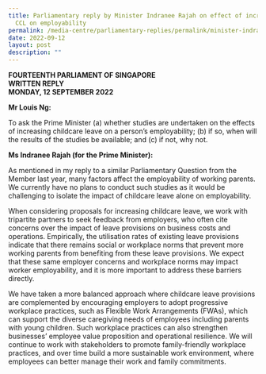 ```yaml
---
title: Parliamentary reply by Minister Indranee Rajah on effect of increasing
  CCL on employability
permalink: /media-centre/parliamentary-replies/permalink/minister-indranee-rajah-on-effect-of-increasing-ccl/
date: 2022-09-12
layout: post
description: ""
---
```


**FOURTEENTH PARLIAMENT OF SINGAPORE**  
**WRITTEN REPLY**  
**MONDAY, 12 SEPTEMBER 2022**

**Mr Louis Ng:**
 
To ask the Prime Minister (a) whether studies are undertaken on the effects of increasing childcare leave on a person’s employability; (b) if so, when will the results of the studies be available; and (c) if not, why not.

**Ms Indranee Rajah (for the Prime Minister):**

As mentioned in my reply to a similar Parliamentary Question from the Member last year, many factors affect the employability of working parents. We currently have no plans to conduct such studies as it would be challenging to isolate the impact of childcare leave alone on employability.

When considering proposals for increasing childcare leave, we work with tripartite partners to seek feedback from employers, who often cite concerns over the impact of leave provisions on business costs and operations. Empirically, the utilisation rates of existing leave provisions indicate that there remains social or workplace norms that prevent more working parents from benefiting from these leave provisions. We expect that these same employer concerns and workplace norms may impact worker employability, and it is more important to address these barriers directly.

We have taken a more balanced approach where childcare leave provisions are complemented by encouraging employers to adopt progressive workplace practices, such as Flexible Work Arrangements (FWAs), which can support the diverse caregiving needs of employees including parents with young children. Such workplace practices can also strengthen businesses’ employee value proposition and operational resilience. We will continue to work with stakeholders to promote family-friendly workplace practices, and over time build a more sustainable work environment, where employees can better manage their work and family commitments.